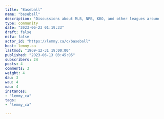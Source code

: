 ```yaml
---
title: "Baseball" 
name: "baseball"
description: "Discussions about MLB, NPB, KBO, and other leagues around the world. "
type: community
date: "2023-06-23 01:19:33"
draft: false
nsfw: false
actor_id: "https://lemmy.ca/c/baseball"
host: lemmy.ca
lastmod: "1969-12-31 19:00:00"
published: "2023-06-13 03:45:05"
subscribers: 24
posts: 4
comments: 3
weight: 4
dau: 3
wau: 4
mau: 4
instances:
- "lemmy_ca"
tags: 
- "lemmy_ca"

---
```

